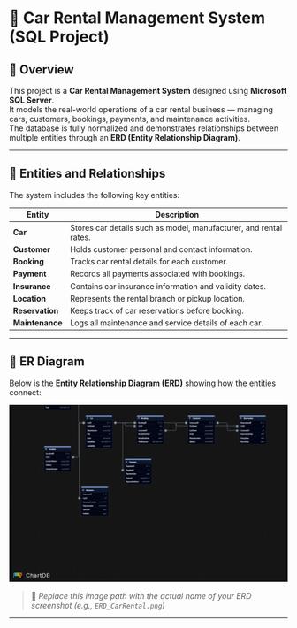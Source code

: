 # 🚗 Car Rental Management System (SQL Project)

## 📘 Overview
This project is a **Car Rental Management System** designed using **Microsoft SQL Server**.  
It models the real-world operations of a car rental business — managing cars, customers, bookings, payments, and maintenance activities.  
The database is fully normalized and demonstrates relationships between multiple entities through an **ERD (Entity Relationship Diagram)**.

---

## 🧩 Entities and Relationships
The system includes the following key entities:

| Entity | Description |
|--------|--------------|
| **Car** | Stores car details such as model, manufacturer, and rental rates. |
| **Customer** | Holds customer personal and contact information. |
| **Booking** | Tracks car rental details for each customer. |
| **Payment** | Records all payments associated with bookings. |
| **Insurance** | Contains car insurance information and validity dates. |
| **Location** | Represents the rental branch or pickup location. |
| **Reservation** | Keeps track of car reservations before booking. |
| **Maintenance** | Logs all maintenance and service details of each car. |

---

## 🔗 ER Diagram
Below is the **Entity Relationship Diagram (ERD)** showing how the entities connect:

![ER Diagram](https://github.com/Lukembogo-dot/Car_management_system/blob/main/SQL%20Import%20(sql_server).png)
> 📸 *Replace this image path with the actual name of your ERD screenshot (e.g., `ERD_CarRental.png`)*

---
